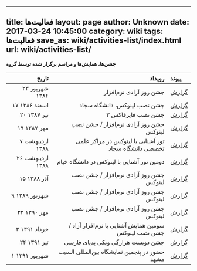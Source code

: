 ----------
title: فعالیت‌ها
layout: page
author: Unknown
date: 2017-03-24 10:45:00
category: wiki
tags: فعالیت‌ها
save_as: wiki/activities-list/index.html
url: wiki/activities-list/
----------
**جشن‌ها، همایش‌ها و مراسم برگزار شده توسط گروه**

| تاریخ | رویداد | پیوند |
| ----: | -----: | :---- |
|۲۳ شهریور ۱۳۸۶|جشن روز آزادی نرم‌افزار|[گزارش](http://wiki.ubuntu.ir/MashhadTeam/InstallFests/13860623)|
|۱۷ اسفند ۱۳۸۶|جشن نصب لینوکس، دانشگاه سجاد|[گزارش](http://mashhadlug.org/fa/node/2)|
|۲۰ تیر ۱۳۸۷|جشن نصب فایرفاکس ۳|[گزارش](http://mashhadlug.org/fa/FireFox3ReleaseParty)|
|۱۹ مهر ۱۳۸۷|جشن روز آزادی نرم‌افزار / جشن نصب لینوکس|[گزارش](http://mashhadlug.org/fa/node/34)|
|۷ اردیبهشت‌ ۱۳۸۸| تور آشنایی با لینوکس در مراکز علمی تخصصی دانشگاه سجاد|[گزارش](http://mashhadlug.org/fa/node/66)|
|۲۶ اردیبهشت ۱۳۸۸|دومین تور آشنایی با لینوکس در دانشگاه خیام|[گزارش](http://mashhadlug.org/fa/node/71)|
|۱۵ آذر ۱۳۸۸|جشن روز آزادی نرم‌افزار / جشن نصب لینوکس|[گزارش](http://mashhadlug.org/fa/node/89)|
|۹ شهریور‌ ۱۳۸۹|جشن روز آزادی نرم‌افزار / جشن نصب لینوکس|[گزارش](http://mashhadlug.org/fa/node/117)|
|۲۲ مهر ۱۳۹۰|جشن روز آزادی نرم‌افزار / جشن نصب لینوکس|[گزارش](http://mashhadlug.org/fa/node/142)|
|۳ خرداد ۱۳۹۱|سومین همایش آشنایی با نرم‌افزار آزاد / جشن نصب لینوکس|[گزارش](http://mashhadlug.org/fa/node/179)|
|۲۴ تیر ۱۳۹۱|جشن دویست هزارگی ویکی پدیای فارسی|[گزارش](http://mashhadlug.org/fa/node/188)|
|۱ شهریور ۱۳۹۱|حضور در پنجمین نمایشگاه بین‌المللی السیت مشهد|[گزارش](http://mashhadlug.org/fa/node/199)|
